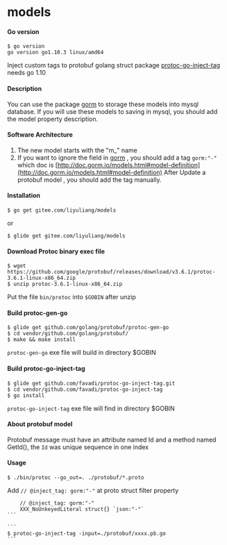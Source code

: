 # models

#### Go version
```text
$ go version
go version go1.10.3 linux/amd64
```

Inject custom tags to protobuf golang struct package [protoc-go-inject-tag](https://github.com/favadi/protoc-go-inject-tag)
needs go 1.10


#### Description
You can use the package [gorm](https://github.com/jinzhu/gorm) to storage these models into mysql database.
If you will use these models to saving in mysql, you should add the model property description.

#### Software Architecture
1. The new model starts with the "m_" name
2. If you want to ignore the field in [gorm](https://github.com/jinzhu/gorm) , you should add a tag ``gorm:"-" `` which doc is [http://doc.gorm.io/models.html#model-definition](http://doc.gorm.io/models.html#model-definition)
   After Update a protobuf model , you should add the tag manually.
   
#### Installation
```text
$ go get gitee.com/liyuliang/models
```
or
```text
$ glide get gitee.com/liyuliang/models
```

#### Download Protoc binary exec file
```text
$ wget https://github.com/google/protobuf/releases/download/v3.6.1/protoc-3.6.1-linux-x86_64.zip
$ unzip protoc-3.6.1-linux-x86_64.zip
```

Put the file ``bin/protoc`` into ``$GOBIN`` after unzip

#### Build protoc-gen-go
```text
$ glide get github.com/golang/protobuf/protoc-gen-go
$ cd vendor/github.com/golang/protobuf/
$ make && make install
```

``protoc-gen-go`` exe file will build in directory $GOBIN

#### Build protoc-go-inject-tag
```text
$ glide get github.com/favadi/protoc-go-inject-tag.git
$ cd vendor/github.com/favadi/protoc-go-inject-tag
$ go install
```
``protoc-go-inject-tag`` exe file will find in directory $GOBIN


#### About protobuf model
Protobuf message must have an attribute named Id and a method named GetId(), the ``Id`` was unique sequence in one index


#### Usage
```text
$ ./bin/protoc --go_out=. ./protobuf/*.proto
```

Add ``// @inject_tag: gorm:"-"`` at proto struct filter property
````
    // @inject_tag: gorm:"-"
	XXX_NoUnkeyedLiteral struct{} `json:"-"`
```

```
$ protoc-go-inject-tag -input=./protobuf/xxxx.pb.go
```